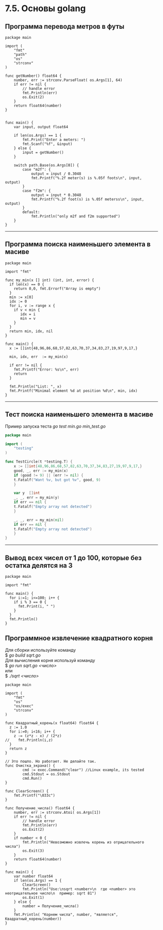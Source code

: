 ﻿# 7.5. Основы golang

## Программа перевода метров в футы

```golang
package main

import (
    "fmt"
    "path"
    "os"
    "strconv"
)

func getNumber() float64 {
    number, err := strconv.ParseFloat( os.Args[1], 64)
    if err != nil {
        // handle error
        fmt.Println(err)
        os.Exit(2)
    }
    return float64(number)
}


func main() {
    var input, output float64

    if len(os.Args) == 1 {
        fmt.Print("Enter a meters: ")
        fmt.Scanf("%f", &input)
    } else {
        input = getNumber()
    }

    switch path.Base(os.Args[0]) {
        case "m2f": {
            output = input / 0.3048
            fmt.Printf("%.2f meter(s) is %.05f foots\n", input, output)
        }
        case "f2m": {
            output = input * 0.3048
            fmt.Printf("%.2f foot(s) is %.05f meterss\n", input, output)
        }
        default:
            fmt.Println("only m2f and f2m supported")
    }
}
```
____

## Программа поиска наименьшего элемента в масиве

```golang
package main

import "fmt"

func my_min(x [] int) (int, int, error) {
  if len(x) == 0 {
    return 0,0, fmt.Errorf("Array is empty")
  }
  min := x[0]
  idx := 0
  for i, v := range x {
    if v < min {
       idx = i
       min = v
    }
  }
  return min, idx, nil
}

func main() {
  x := []int{48,96,86,68,57,82,63,70,37,34,83,27,19,97,9,17,}

  min, idx, err  := my_min(x)

  if err != nil {
    fmt.Printf("Error: %s\n", err)
    return
  }

  fmt.Println("List: ", x)
  fmt.Printf("Minimal element %d at position %d\n", min, idx)
}
```
____

## Тест поиска наименьшего элемента в масиве

Пример запуска теста _go test min.go min_test.go_

```go
package main

import (
    "testing"
)

func TestCircle(t *testing.T) {
    x := []int{48,96,86,68,57,82,63,70,37,34,83,27,19,97,9,17,}
    good, _, err := my_min(x)
    if (good != 9) || (err != nil) {
	t.Fatalf("Want %v, but got %v", good, 9)
    }

    var y  []int
    _, _, err = my_min(y)
    if err == nil {
	t.Fatalf("Empty array not detected")
    }

    _, _, err = my_min(nil)
    if err == nil {
	t.Fatalf("Empty array not detected")
    }
}
```
____

## Вывод всех чисел от 1 до 100, которые без остатка делятся на 3

```golang
package main

import "fmt"

func main() {
  for i:=1; i<=100; i++ {
    if i % 3 == 0 {
      fmt.Print(i, " ")
    }
  }
  fmt.Println()
}
```

## Программное извлечение квадратного корня
Для сборки используйте команду  
$ _go build sqrt.go_  
Для вычисления корня используй команду  
$ _go run sqrt.go <число>_  
или  
$ _./sqrt <число>_  

```golang sqrt.go
package main

import (
    "fmt"
    "os"
    "os/exec"
    "strconv"
)

func Квадратный_корень(x float64) float64 {
  z := 1.0
  for i:=0; i<16; i++ {
    z -= (z*z - x) / (2*z)
//    fmt.Println(i,z)
  }
  return z
}

// Это пошло. Но работает. Не делайте так.
func Очистка_экрана() {
        cmd := exec.Command("clear") //Linux example, its tested
        cmd.Stdout = os.Stdout
        cmd.Run()
}

func ClearScreen() {
    fmt.Printf("\033c")
}

func Получение_числа() float64 {
    number, err := strconv.Atoi( os.Args[1])
    if err != nil {
        // handle error
        fmt.Println(err)
        os.Exit(2)
    }
    if number < 0 {
        fmt.Println("Невозможно извлечь корень из отрицательного числа")
        os.Exit(3)
    }
    return float64(number)
}

func main() {
    var number float64
    if len(os.Args) == 1 {
        ClearScreen()
        fmt.Println("Use:\nsqrt <number>\n  где <number> это неотрицательное число\n  пример: sqrt 81")
        os.Exit(1)
    } else {
        number = Получение_числа()
    }
    fmt.Println( "Корнем числа", number, "является", Квадратный_корень(number))
}
```

